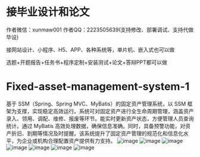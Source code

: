 # 接毕业设计和论文
作者微信：xunmaw001  作者QQ：2223505639(支持修改、部署调试、支持代做毕设)

接网站设计、小程序、H5、APP、各种系统等，单片机、嵌入式也可以做

选题+开题报告+任务书+程序定制+安装测试+论文+答辩PPT都可以做
# Fixed-asset-management-system-1
基于 SSM（Spring、Spring MVC、MyBatis）的固定资产管理系统，以 SSM 框架为支撑，实现稳定高效运行。系统可对固定资产进行全生命周期管理，涵盖资产录入、领用、调配、维修、报废等环节。能实时更新资产状态，方便管理人员查询统计。通过 MyBatis 高效处理数据，确保信息准确。同时，具备预警功能，对资产折旧、到期等情况及时提醒。该系统提升了固定资产管理的规范化和信息化水平，为企业或机构合理配置资产提供有力支持。 
![image](https://github.com/user-attachments/assets/10193cb2-df7b-49a3-b20b-636348f63fae)
![image](https://github.com/user-attachments/assets/2b530727-9335-4d2a-9648-29fde865fdfe)
![image](https://github.com/user-attachments/assets/bd39c92c-6137-4556-a34b-d1cee6b2a1fb)
![image](https://github.com/user-attachments/assets/b4a88526-974a-4c40-a8e9-37e6f1a95387)
![image](https://github.com/user-attachments/assets/30c73df6-c2c6-496a-b1d9-3eb59864e84f)
![image](https://github.com/user-attachments/assets/4cd65d09-2c6e-4638-8ea3-7483e36b2a9e)
![image](https://github.com/user-attachments/assets/9f17ac78-fb02-4db0-acfc-5f07f9bdc610)

